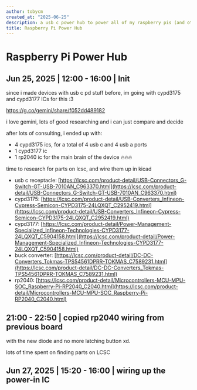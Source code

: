 ```yaml
---
author: tobycm
created_at: "2025-06-25"
description: a usb c power hub to power all of my raspberry pis (and other usb c devices!)
title: Raspberry Pi Power Hub
---
```


# Raspberry Pi Power Hub

## Jun 25, 2025 | 12:00 - 16:00 | Init

since i made devices with usb c pd stuff before, im going with cypd3175 and cypd3177 ICs for this :3

https://g.co/gemini/share/f052dd489182

i love gemini, lots of good researching and i can just compare and decide

after lots of consulting, i ended up with:

- 4 cypd3175 ics, for a total of 4 usb c and 4 usb a ports
- 1 cypd3177 ic
- 1 rp2040 ic for the main brain of the device 🔥🔥🔥

time to research for parts on lcsc, and wire them up in kicad

- usb c receptacle: [https://lcsc.com/product-detail/USB-Connectors_G-Switch-GT-USB-7010AN_C963370.html](https://lcsc.com/product-detail/USB-Connectors_G-Switch-GT-USB-7010AN_C963370.html)
- cypd3175: [https://lcsc.com/product-detail/USB-Converters_Infineon-Cypress-Semicon-CYPD3175-24LQXQT_C2952419.html](https://lcsc.com/product-detail/USB-Converters_Infineon-Cypress-Semicon-CYPD3175-24LQXQT_C2952419.html)
- cypd3177: [https://lcsc.com/product-detail/Power-Management-Specialized_Infineon-Technologies-CYPD3177-24LQXQT_C5904158.html](https://lcsc.com/product-detail/Power-Management-Specialized_Infineon-Technologies-CYPD3177-24LQXQT_C5904158.html)
- buck converter: [https://lcsc.com/product-detail/DC-DC-Converters_Tokmas-TPS54561DPRR-TOKMAS_C7589231.html](https://lcsc.com/product-detail/DC-DC-Converters_Tokmas-TPS54561DPRR-TOKMAS_C7589231.html)
- rp2040: [https://lcsc.com/product-detail/Microcontrollers-MCU-MPU-SOC_Raspberry-Pi-RP2040_C2040.html](https://lcsc.com/product-detail/Microcontrollers-MCU-MPU-SOC_Raspberry-Pi-RP2040_C2040.html)

## 21:00 - 22:50 | copied rp2040 wiring from previous board

with the new diode and no more latching button xd.

lots of time spent on finding parts on LCSC

## Jun 27, 2025 | 15:20 - 16:00 | wiring up the power-in IC